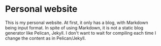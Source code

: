 # Personal website #

This is my personal website. At first, it only has a blog, with Markdown being input format. In spite of using Markdown, it is not a static blog generator like Pelican, Jekyll. I don't want to wait for compiling each time I change the content as in Pelican/Jekyll.